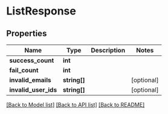 # ListResponse

## Properties
Name | Type | Description | Notes
------------ | ------------- | ------------- | -------------
**success_count** | **int** |  | 
**fail_count** | **int** |  | 
**invalid_emails** | **string[]** |  | [optional] 
**invalid_user_ids** | **string[]** |  | [optional] 

[[Back to Model list]](../../README.md#documentation-for-models) [[Back to API list]](../../README.md#documentation-for-api-endpoints) [[Back to README]](../../README.md)


